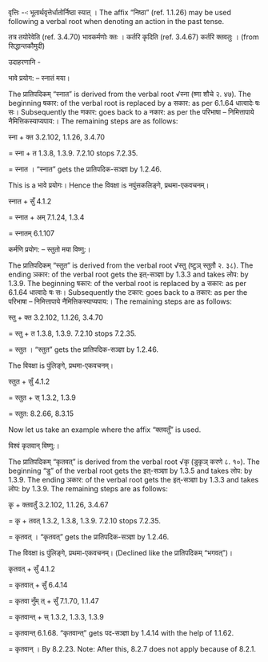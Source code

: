 




वृत्तिः --ः भूतार्थवृत्तेर्धातोर्निष्‍ठा स्‍यात् । The affix “निष्ठा” (ref. 1.1.26) may be used following a verbal root when denoting an action in the past tense.


तत्र तयोरेवेति (ref. 3.4.70) भावकर्मणोः क्तः । कर्तरि कृदिति (ref. 3.4.67) कर्तरि क्तवतुः । (from सिद्धान्तकौमुदी)


उदाहरणानि -


भावे प्रयोग: – स्नातं मया।

The प्रातिपदिकम् “स्नात” is derived from the verbal root √स्ना (ष्णा शौचे २. ४७). The beginning षकार: of the verbal root is replaced by a सकार: as per 6.1.64 धात्वादेः षः सः। Subsequently the णकार: goes back to a नकार: as per the परिभाषा – निमित्तापाये नैमित्तिकस्याप्यपाय:। The remaining steps are as follows:

स्ना + क्त 3.2.102, 1.1.26, 3.4.70

= स्ना + त 1.3.8, 1.3.9. 7.2.10 stops 7.2.35.

= स्नात । “स्नात” gets the प्रातिपदिक-सञ्ज्ञा by 1.2.46.

This is a भावे प्रयोगः। Hence the विवक्षा is नपुंसकलिङ्गे, प्रथमा-एकवचनम्।

स्नात + सुँ 4.1.2

= स्नात + अम् 7.1.24, 1.3.4

= स्नातम् 6.1.107


कर्मणि प्रयोग: – स्तुतो मया विष्णु:।


The प्रातिपदिकम् “स्तुत” is derived from the verbal root √स्तु (ष्टुञ् स्तुतौ २. ३८). The ending ञकार: of the verbal root gets the इत्-सञ्ज्ञा by 1.3.3 and takes लोप: by 1.3.9. The beginning षकार: of the verbal root is replaced by a सकार: as per 6.1.64 धात्वादेः षः सः। Subsequently the टकार: goes back to a तकार: as per the परिभाषा – निमित्तापाये नैमित्तिकस्याप्यपाय:। The remaining steps are as follows:

स्तु + क्त 3.2.102, 1.1.26, 3.4.70

= स्तु + त 1.3.8, 1.3.9. 7.2.10 stops 7.2.35.

= स्तुत । “स्तुत” gets the प्रातिपदिक-सञ्ज्ञा by 1.2.46.

The विवक्षा is पुंलिङ्गे, प्रथमा-एकवचनम्।

स्तुत + सुँ 4.1.2

= स्तुत + स् 1.3.2, 1.3.9

= स्तुत: 8.2.66, 8.3.15


Now let us take an example where the affix “क्तवतुँ” is used.


विश्वं कृतवान् विष्णु:।


The प्रातिपदिकम् “कृतवत्” is derived from the verbal root √कृ (डुकृञ् करणे ८. १०). The beginning “डु” of the verbal root gets the इत्-सञ्ज्ञा by 1.3.5 and takes लोप: by 1.3.9. The ending ञकार: of the verbal root gets the इत्-सञ्ज्ञा by 1.3.3 and takes लोप: by 1.3.9. The remaining steps are as follows:

कृ + क्तवतुँ 3.2.102, 1.1.26, 3.4.67

= कृ + तवत् 1.3.2, 1.3.8, 1.3.9. 7.2.10 stops 7.2.35.

= कृतवत् । “कृतवत्” gets the प्रातिपदिक-सञ्ज्ञा by 1.2.46.

The विवक्षा is पुंलिङ्गे, प्रथमा-एकवचनम्। (Declined like the प्रातिपदिकम् “भगवत्”)।

कृतवत् + सुँ 4.1.2

= कृतवात् + सुँ 6.4.14

= कृतवा नुँम् त् + सुँ 7.1.70, 1.1.47

= कृतवान्त् + स् 1.3.2, 1.3.3, 1.3.9

= कृतवान्त् 6.1.68. “कृतवान्त्” gets पद-सञ्ज्ञा by 1.4.14 with the help of 1.1.62.

= कृतवान् । By 8.2.23. Note: After this, 8.2.7 does not apply because of 8.2.1.

